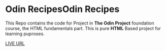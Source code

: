 # Odin RecipesOdin Recipes

This Repo contains the code for Project in **The Odin Project** foundation course, the HTML fundamentals part. This is pure **HTML** Based project for learning puproses. 

[LIVE URL](https://jibran1998.github.io/odin-recipes/ "LIVE URL")
